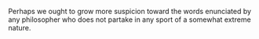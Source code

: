 Perhaps we ought to grow more suspicion toward the words enunciated by any philosopher who does not partake in any sport of a somewhat extreme nature.